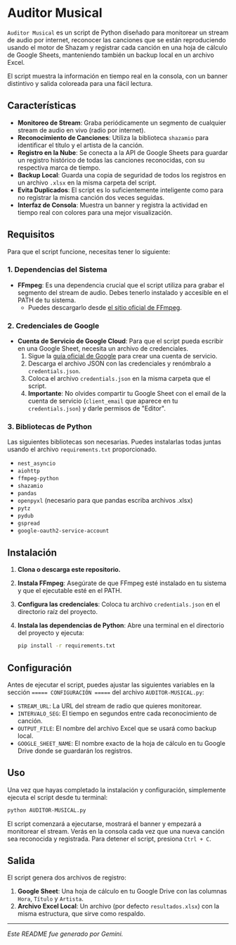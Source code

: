 # Auditor Musical

`Auditor Musical` es un script de Python diseñado para monitorear un stream de audio por internet, reconocer las canciones que se están reproduciendo usando el motor de Shazam y registrar cada canción en una hoja de cálculo de Google Sheets, manteniendo también un backup local en un archivo Excel.

El script muestra la información en tiempo real en la consola, con un banner distintivo y salida coloreada para una fácil lectura.

## Características

-   **Monitoreo de Stream**: Graba periódicamente un segmento de cualquier stream de audio en vivo (radio por internet).
-   **Reconocimiento de Canciones**: Utiliza la biblioteca `shazamio` para identificar el título y el artista de la canción.
-   **Registro en la Nube**: Se conecta a la API de Google Sheets para guardar un registro histórico de todas las canciones reconocidas, con su respectiva marca de tiempo.
-   **Backup Local**: Guarda una copia de seguridad de todos los registros en un archivo `.xlsx` en la misma carpeta del script.
-   **Evita Duplicados**: El script es lo suficientemente inteligente como para no registrar la misma canción dos veces seguidas.
-   **Interfaz de Consola**: Muestra un banner y registra la actividad en tiempo real con colores para una mejor visualización.

## Requisitos

Para que el script funcione, necesitas tener lo siguiente:

### 1. Dependencias del Sistema

-   **FFmpeg**: Es una dependencia crucial que el script utiliza para grabar el segmento del stream de audio. Debes tenerlo instalado y accesible en el PATH de tu sistema.
    -   Puedes descargarlo desde [el sitio oficial de FFmpeg](https://ffmpeg.org/download.html).

### 2. Credenciales de Google

-   **Cuenta de Servicio de Google Cloud**: Para que el script pueda escribir en una Google Sheet, necesita un archivo de credenciales.
    1.  Sigue la [guía oficial de Google](https://docs.gspread.org/en/latest/oauth2.html) para crear una cuenta de servicio.
    2.  Descarga el archivo JSON con las credenciales y renómbralo a `credentials.json`.
    3.  Coloca el archivo `credentials.json` en la misma carpeta que el script.
    4.  **Importante**: No olvides compartir tu Google Sheet con el email de la cuenta de servicio (`client_email` que aparece en tu `credentials.json`) y darle permisos de "Editor".

### 3. Bibliotecas de Python

Las siguientes bibliotecas son necesarias. Puedes instalarlas todas juntas usando el archivo `requirements.txt` proporcionado.

-   `nest_asyncio`
-   `aiohttp`
-   `ffmpeg-python`
-   `shazamio`
-   `pandas`
-   `openpyxl` (necesario para que pandas escriba archivos .xlsx)
-   `pytz`
-   `pydub`
-   `gspread`
-   `google-oauth2-service-account`

## Instalación

1.  **Clona o descarga este repositorio.**

2.  **Instala FFmpeg**: Asegúrate de que FFmpeg esté instalado en tu sistema y que el ejecutable esté en el PATH.

3.  **Configura las credenciales**: Coloca tu archivo `credentials.json` en el directorio raíz del proyecto.

4.  **Instala las dependencias de Python**: Abre una terminal en el directorio del proyecto y ejecuta:
    ```bash
    pip install -r requirements.txt
    ```

## Configuración

Antes de ejecutar el script, puedes ajustar las siguientes variables en la sección `===== CONFIGURACIÓN =====` del archivo `AUDITOR-MUSICAL.py`:

-   `STREAM_URL`: La URL del stream de radio que quieres monitorear.
-   `INTERVALO_SEG`: El tiempo en segundos entre cada reconocimiento de canción.
-   `OUTPUT_FILE`: El nombre del archivo Excel que se usará como backup local.
-   `GOOGLE_SHEET_NAME`: El nombre exacto de la hoja de cálculo en tu Google Drive donde se guardarán los registros.

## Uso

Una vez que hayas completado la instalación y configuración, simplemente ejecuta el script desde tu terminal:

```bash
python AUDITOR-MUSICAL.py
```

El script comenzará a ejecutarse, mostrará el banner y empezará a monitorear el stream. Verás en la consola cada vez que una nueva canción sea reconocida y registrada. Para detener el script, presiona `Ctrl + C`.

## Salida

El script genera dos archivos de registro:

1.  **Google Sheet**: Una hoja de cálculo en tu Google Drive con las columnas `Hora`, `Título` y `Artista`.
2.  **Archivo Excel Local**: Un archivo (por defecto `resultados.xlsx`) con la misma estructura, que sirve como respaldo.

---

*Este README fue generado por Gemini.*